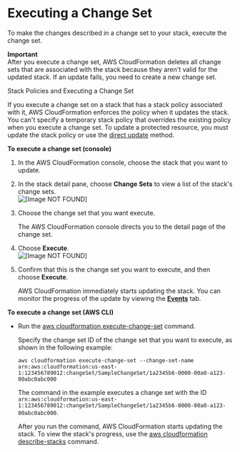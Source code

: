# Executing a Change Set<a name="using-cfn-updating-stacks-changesets-execute"></a>

To make the changes described in a change set to your stack, execute the change set\.

**Important**  
After you execute a change set, AWS CloudFormation deletes all change sets that are associated with the stack because they aren't valid for the updated stack\. If an update fails, you need to create a new change set\.

Stack Policies and Executing a Change Set

If you execute a change set on a stack that has a stack policy associated with it, AWS CloudFormation enforces the policy when it updates the stack\. You can't specify a temporary stack policy that overrides the existing policy when you execute a change set\. To update a protected resource, you must update the stack policy or use the [direct update](using-cfn-updating-stacks-direct.md) method\.

**To execute a change set \(console\)**

1. In the AWS CloudFormation console, choose the stack that you want to update\.

1. In the stack detail pane, choose **Change Sets** to view a list of the stack's change sets\.  
![\[Image NOT FOUND\]](http://docs.aws.amazon.com/AWSCloudFormation/latest/UserGuide/images/console-changeset-tab.png)

1. Choose the change set that you want execute\.

   The AWS CloudFormation console directs you to the detail page of the change set\.

1. Choose **Execute**\.  
![\[Image NOT FOUND\]](http://docs.aws.amazon.com/AWSCloudFormation/latest/UserGuide/images/console-changeset-execute.png)

1. Confirm that this is the change set you want to execute, and then choose **Execute**\.

   AWS CloudFormation immediately starts updating the stack\. You can monitor the progress of the update by viewing the [**Events**](cfn-console-view-stack-data-resources.md) tab\.

**To execute a change set \(AWS CLI\)**

+ Run the [aws cloudformation execute\-change\-set](http://docs.aws.amazon.com/cli/latest/reference/cloudformation/execute-change-set.html) command\.

  Specify the change set ID of the change set that you want to execute, as shown in the following example:

  ```
  aws cloudformation execute-change-set --change-set-name arn:aws:cloudformation:us-east-1:123456789012:changeSet/SampleChangeSet/1a2345b6-0000-00a0-a123-00abc0abc000
  ```

  The command in the example executes a change set with the ID `arn:aws:cloudformation:us-east-1:123456789012:changeSet/SampleChangeSet/1a2345b6-0000-00a0-a123-00abc0abc000`\.

  After you run the command, AWS CloudFormation starts updating the stack\. To view the stack's progress, use the [aws cloudformation describe\-stacks](using-cfn-describing-stacks.md) command\.
